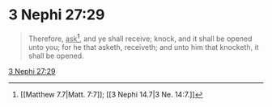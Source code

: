 # 3 Nephi 27:29

> Therefore, <u>ask</u>[^a], and ye shall receive; knock, and it shall be opened unto you; for he that asketh, receiveth; and unto him that knocketh, it shall be opened.

[3 Nephi 27:29](https://www.churchofjesuschrist.org/study/scriptures/bofm/3-ne/27?lang=eng&id=p29#p29)


[^a]: [[Matthew 7.7|Matt. 7:7]]; [[3 Nephi 14.7|3 Ne. 14:7.]]
